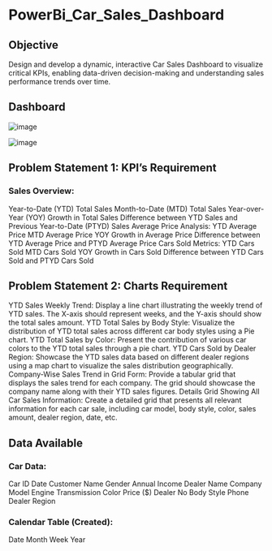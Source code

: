 # PowerBi_Car_Sales_Dashboard
 
## Objective
Design and develop a dynamic, interactive Car Sales Dashboard to visualize critical KPIs, enabling data-driven decision-making and understanding sales performance trends over time.

## Dashboard

![image](https://github.com/user-attachments/assets/ed66349d-4ac1-46ef-9b98-8fc7579e9395)

![image](https://github.com/user-attachments/assets/3731a3bc-f715-4172-9520-d44ee3ca7902)

## Problem Statement 1: KPI’s Requirement
### Sales Overview:
Year-to-Date (YTD) Total Sales
Month-to-Date (MTD) Total Sales
Year-over-Year (YOY) Growth in Total Sales
Difference between YTD Sales and Previous Year-to-Date (PTYD) Sales
Average Price Analysis:
YTD Average Price
MTD Average Price
YOY Growth in Average Price
Difference between YTD Average Price and PTYD Average Price
Cars Sold Metrics:
YTD Cars Sold
MTD Cars Sold
YOY Growth in Cars Sold
Difference between YTD Cars Sold and PTYD Cars Sold

## Problem Statement 2: Charts Requirement
YTD Sales Weekly Trend: Display a line chart illustrating the weekly trend of YTD sales. The X-axis should represent weeks, and the Y-axis should show the total sales amount.
YTD Total Sales by Body Style: Visualize the distribution of YTD total sales across different car body styles using a Pie chart.
YTD Total Sales by Color: Present the contribution of various car colors to the YTD total sales through a pie chart.
YTD Cars Sold by Dealer Region: Showcase the YTD sales data based on different dealer regions using a map chart to visualize the sales distribution geographically.
Company-Wise Sales Trend in Grid Form: Provide a tabular grid that displays the sales trend for each company. The grid should showcase the company name along with their YTD sales figures.
Details Grid Showing All Car Sales Information: Create a detailed grid that presents all relevant information for each car sale, including car model, body style, color, sales amount, dealer region, date, etc.

## Data Available
### Car Data:
Car ID
Date
Customer Name
Gender
Annual Income
Dealer Name
Company
Model
Engine
Transmission
Color
Price ($)
Dealer No
Body Style
Phone
Dealer Region
### Calendar Table (Created):
Date
Month
Week
Year
